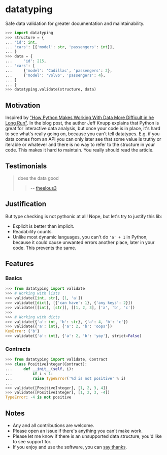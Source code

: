 # datatyping
Safe data validation for greater documentation and maintainability.

``` python
>>> import datatyping
>>> structure = {
...	'id': int,
...	'cars': [{'model': str, 'passengers': int}],
... }
>>> data = {
... 	'id': 215,
...	'cars': [
...		{'model': 'Cadillac', 'passengers': 2},
...		{'model': 'Volvo', 'passengers': 4},
...	]
... }
>>> datatyping.validate(structure, data)
```


## Motivation
Inspired by ["How Python Makes Working With Data More Difficult in he Long Run"](https://jeffknupp.com/blog/2016/11/13/how-python-makes-working-with-data-more-difficult-in-the-long-run/). In the blog post, the author Jeff Knupp explains that Python is great for interactive data analysis, but once your code is in place, it's hard to see what's really going on, because you can't tell datatypes. E.g. if you data comes from an API you can only later see that some value is truthy or iterable or whatever and there is no way to refer to the structure in your code. This makes it hard to maintain. You really should read the article.


## Testimonials
> does the data good
>> -- [theelous3](https://github.com/theelous3)


## Justification
But type checking is not pythonic at all! Nope, but let's try to justify this lib:
- Explicit is better than implicit.
- Readability counts.
- Unlike most dynamic languages, you can't do `'a' + 1` in Python, because it could cause unwanted errors another place, later in your code. This prevents the same.


## Features
### Basics
``` python
>>> from datatyping import validate
>>> # Working with lists
>>> validate([int, str], [1, 'a'])
>>> validate([dict], [{'can have': 1}, {'any keys': 2}])
>>> validate([[int], [str]], [[1, 2, 3], ['a', 'b', 'c'])
>>> 
>>> # Working with dicts
>>> validate({'a': int, 'b': str}, {'a': 4, 'b': 'c'})
>>> validate({'a': int}, {'a': 2, 'b': 'oops'})
KeyError: {'b'}
>>> validate({'a': int}, {'a': 2, 'b': 'yay'}, strict=False)
```
### Contracts
``` python
>>> from datatyping import validate, Contract
>>> class PositiveInteger(Contract):
... 	def __init__(self, i):
... 		if i < 1:
...			raise TypeError('%d is not positive' % i)
...
>>> validate([PositiveInteger], [1, 2, 3, 4])
>>> validate([PositiveInteger], [1, 2, 3, -4])
TypeError: -4 is not positive
```

## Notes
- Any and all contributions are welcome.
- Please open an issue if there's anything you can't make work.
- Please let me know if there is an unsupported data structure, you'd like to see support for.
- If you enjoy and use the software, you can [say thanks](https://saythanks.io/to/Zaab1t).
